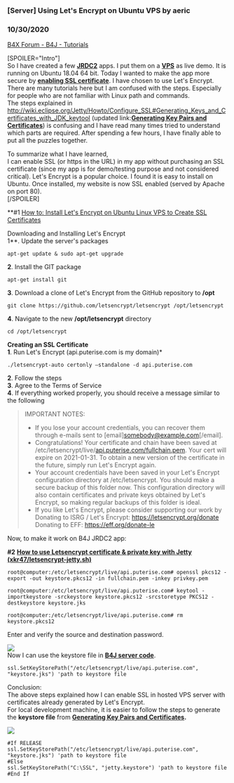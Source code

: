 ### [Server] Using Let's Encrypt on Ubuntu VPS by aeric
### 10/30/2020
[B4X Forum - B4J - Tutorials](https://www.b4x.com/android/forum/threads/124059/)

[SPOILER="Intro"]  
So I have created a few [**JRDC2**](https://www.b4x.com/android/forum/threads/b4x-jrdc2-b4j-implementation-of-rdc-remote-database-connector.61801/) apps. I put them on a [**VPS**](https://www.b4x.com/android/forum/threads/server-run-a-server-on-a-vps.60378/) as live demo. It is running on Ubuntu 18.04 64 bit. Today I wanted to make the app more secure by [**enabling SSL certificate**](https://www.b4x.com/android/forum/threads/server-ssl-connections.40130/). I have chosen to use Let's Encrypt. There are many tutorials here but I am confused with the steps. Especially for people who are not familiar with Linux path and commands.  
The steps explained in <http://wiki.eclipse.org/Jetty/Howto/Configure_SSL#Generating_Keys_and_Certificates_with_JDK_keytool> (updated link:[**Generating Key Pairs and Certificates**](http://www.eclipse.org/jetty/documentation/current/configuring-ssl.html#generating-key-pairs-and-certificates)) is confusing and I have read many times tried to understand which parts are required. After spending a few hours, I have finally able to put all the puzzles together.  
  
To summarize what I have learned,   
I can enable SSL (or https in the URL) in my app without purchasing an SSL certificate (since my app is for demo/testing purpose and not considered critical). Let's Encrypt is a popular choice. I found it is easy to install on Ubuntu. Once installed, my website is now SSL enabled (served by Apache on port 80).  
[/SPOILER]  
  
**#1 [How to: Install Let's Encrypt on Ubuntu Linux VPS to Create SSL Certificates](https://help.skysilk.com/support/solutions/articles/9000139836-how-to-install-let-s-encrypt-on-ubuntu-linux-vps-to-create-ssl-certificates)  
  
Downloading and Installing Let's Encrypt  
1**. Update the server's packages  

```B4X
apt-get update & sudo apt-get upgrade
```

  
**2**. Install the GIT package  

```B4X
apt-get install git
```

  
**3**. Download a clone of Let's Encrypt from the GitHub repository to **/opt**  

```B4X
git clone https://github.com/letsencrypt/letsencrypt /opt/letsencrypt
```

  
**4**. Navigate to the new **/opt/letsencrypt** directory  

```B4X
cd /opt/letsencrypt
```

  
**Creating an SSL Certificate  
1**. Run Let's Encrypt (api.puterise.com is my domain)\*   

```B4X
./letsencrypt-auto certonly –standalone -d api.puterise.com
```

  
**2**. Follow the steps  
**3**. Agree to the Terms of Service  
**4**. If everything worked properly, you should receive a message similar to the following  
> IMPORTANT NOTES:   
> - If you lose your account credentials, you can recover them through e-mails sent to [email]somebody@example.com[/email].   
> - Congratulations! Your certificate and chain have been saved at /etc/letsencrypt/live/[api.puterise.com/fullchain.pem](http://api.puterise.com/fullchain.pem). Your cert will expire on 2021-01-31. To obtain a new version of the certificate in the future, simply run Let's Encrypt again.   
> - Your account credentials have been saved in your Let's Encrypt configuration directory at /etc/letsencrypt. You should make a secure backup of this folder now. This configuration directory will also contain certificates and private keys obtained by Let's Encrypt, so making regular backups of this folder is ideal.   
> - If you like Let's Encrypt, please consider supporting our work by   
> Donating to ISRG / Let's Encrypt: <https://letsencrypt.org/donate>   
> Donating to EFF: <https://eff.org/donate-le>

  
  
Now, to make it work on B4J JRDC2 app:  
  
**#2**  [**How to use Letsencrypt certificate & private key with Jetty (xkr47/letsencrypt-jetty.sh)**](https://gist.github.com/xkr47/920ffe94f6a4c171ee59)  
  

```B4X
root@computer:/etc/letsencrypt/live/api.puterise.com# openssl pkcs12 -export -out keystore.pkcs12 -in fullchain.pem -inkey privkey.pem
```

  

```B4X
root@computer:/etc/letsencrypt/live/api.puterise.com# keytool -importkeystore -srckeystore keystore.pkcs12 -srcstoretype PKCS12 -destkeystore keystore.jks
```

  

```B4X
root@computer:/etc/letsencrypt/live/api.puterise.com# rm keystore.pkcs12
```

  
Enter and verify the source and destination password.  
  
![](https://www.b4x.com/android/forum/attachments/102254)  
Now I can use the keystore file in [**B4J server code**](https://www.b4x.com/android/forum/threads/server-ssl-connections.40130/).  

```B4X
ssl.SetKeyStorePath("/etc/letsencrypt/live/api.puterise.com", "keystore.jks") 'path to keystore file
```

  
  
  
Conclusion:  
The above steps explained how I can enable SSL in hosted VPS server with certificates already generated by Let's Encrypt.   
For local development machine, it is easier to follow the steps to generate the **keystore file** from **[Generating Key Pairs and Certificates](http://www.eclipse.org/jetty/documentation/current/configuring-ssl.html#generating-key-pairs-and-certificates).**  
  
![](https://www.b4x.com/android/forum/attachments/102256)  
  

```B4X
#If RELEASE  
ssl.SetKeyStorePath("/etc/letsencrypt/live/api.puterise.com", "keystore.jks") 'path to keystore file  
#Else  
ssl.SetKeyStorePath("C:\SSL", "jetty.keystore") 'path to keystore file  
#End If
```